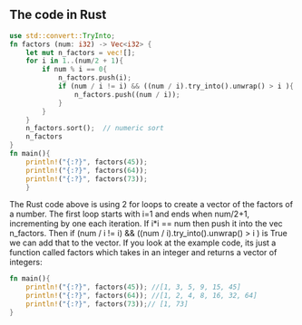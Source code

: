 
## The code in Rust

```rust
use std::convert::TryInto;
fn factors (num: i32) -> Vec<i32> {
    let mut n_factors = vec![];
    for i in 1..(num/2 + 1){
        if num % i == 0{
            n_factors.push(i);
            if (num / i != i) && ((num / i).try_into().unwrap() > i ){
                n_factors.push((num / i));
            }
        }
    }
    n_factors.sort();  // numeric sort
    n_factors
}
fn main(){
    println!("{:?}", factors(45));
    println!("{:?}", factors(64));
    println!("{:?}", factors(73));
    }
```
The Rust code above is using 2 for loops to create a vector of the factors of a number. The first loop starts with i=1 and ends when num/2+1, incrementing by one each iteration. If i*i == num then push it into the vec n_factors. Then if (num / i != i) && ((num / i).try_into().unwrap() > i ) is True we can add that to the vector.
If you look at the example code, its just a function called factors which takes in an integer and returns a vector of integers: 
```rust
fn main(){
    println!("{:?}", factors(45)); //[1, 3, 5, 9, 15, 45]
    println!("{:?}", factors(64)); //[1, 2, 4, 8, 16, 32, 64]
    println!("{:?}", factors(73));// [1, 73]
}
```
